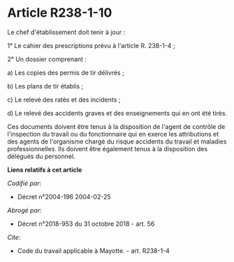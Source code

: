 # Article R238-1-10

Le chef d'établissement doit tenir à jour : 

1° Le cahier des prescriptions prévu à l'article R. 238-1-4 ;

2° Un dossier comprenant : 

a) Les copies des permis de tir délivrés ; 

b) Les plans de tir établis ; 

c) Le relevé des ratés et des incidents ; 

d) Le relevé des accidents graves et des enseignements qui en ont été tirés. 

Ces documents doivent être tenus à la disposition de l'agent de contrôle de l'inspection du travail ou du fonctionnaire qui
en exerce les attributions et des agents de l'organisme chargé du risque accidents du travail et maladies professionnelles.
Ils doivent être également tenus à la disposition des délégués du personnel.

**Liens relatifs à cet article**

_Codifié par_:

  - Décret n°2004-196 2004-02-25

_Abrogé par_:

  - Décret n°2018-953 du 31 octobre 2018 - art. 56

_Cite_:

  - Code du travail applicable à Mayotte. - art. R238-1-4
